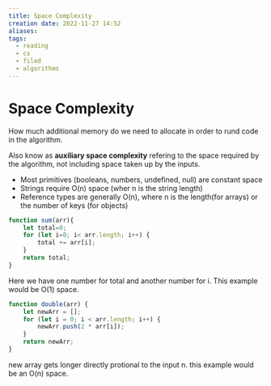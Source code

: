 ```yaml
---
title: Space Complexity
creation date: 2022-11-27 14:52
aliases: 
tags:
  - reading
  - cs
  - filed
  - algorithms
---
```


# Space Complexity
How much additional memory do we need to allocate in order to rund code in the algorithm.

Also know as **auxiliary space complexity** refering to the space required by the algorithm, not including space taken up by the inputs.

- Most primitives (booleans, numbers, undefined, null) are constant space
- Strings require O(n) space (wher n is the string length) 
- Reference types are generally O(n), where n is the length(for arrays) or the number of keys (for objects)

```js
function sum(arr){
	let total=0;
	for (let i=0; i< arr.length; i++) {
		total += arr[i];
	}
	return total;
}
```

Here we have one number for total and another number for i. This example would be O(1) space. 

```js 
function double(arr) {
	let newArr = [];
	for (let i = 0; i < arr.length; i++) {
		newArr.push(2 * arr[i]);
	}
	return newArr;
}
```

new array gets longer directly protional to the input n. this example would be an O(n) space. 




